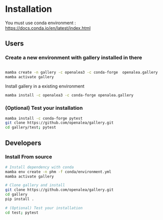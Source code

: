 # Installation

You must use conda environment : <https://docs.conda.io/en/latest/index.html>

## Users

### Create a new environment with gallery installed in there

```bash

mamba create -n gallery -c openalea3 -c conda-forge  openalea.gallery
mamba activate gallery
```

Install gallery in a existing environment

```bash
mamba install -c openalea3 -c conda-forge openalea.gallery
```

### (Optional) Test your installation

```bash
mamba install -c conda-forge pytest
git clone https://github.com/openalea/gallery.git
cd gallery/test; pytest
```

## Developers

### Install From source

```bash
# Install dependency with conda
mamba env create -n phm -f conda/environment.yml
mamba activate gallery

# Clone gallery and install
git clone https://github.com/openalea/gallery.git
cd gallery
pip install .

# (Optional) Test your installation
cd test; pytest
```
